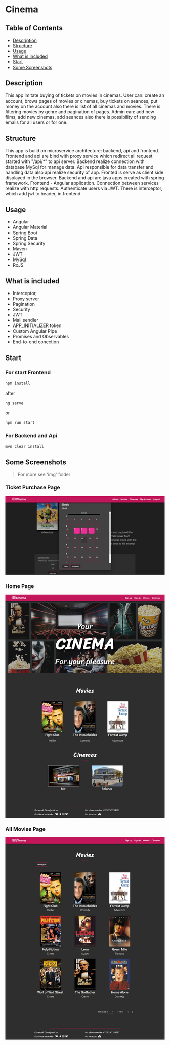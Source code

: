 # Cinema
## Table of Contents
- [Description](#description)
- [Structure](#structure)
- [Usage](#usage)
- [What is included](#what-is-included)
- [Start](#start)
- [Some Screenshots](#some-screenshots)
## Description
This app imitate buying of tickets on movies in cinemas.
User can: create an account, brows pages of movies or cinemas, buy tickets on seances, put money on the account also there is list of all cinemas and movies.
There is filtering movies by genre and pagination of pages. 
Admin can: add new films, add new cinemas, add seances also there is possibility of sending emails for all users or for one. 

## Structure
This app is build on microservice architecture: backend, api and frontend.
Frontend and api are bind with proxy service which redirect all request started with "/api/*" to api server.
Backend realize connection with database MySql for manage data.
Api responsible for data transfer and handling data also api realize security of app.
Fronted is serve as client side displayed in the browser.
Backend and api are java apps created with spring framework.
Frontend - Angular application.
Connection between services realize with http requests.
Authenticate users via JWT.
There is interceptor, which add jwt to header, in frontend.

## Usage
* Angular
* Angular Material
* Spring Boot
* Spring Data
* Spring Security
* Maven
* JWT 
* MySql
* RxJS

## What is included
* Interceptor,
* Proxy server
* Pagination
* Security
* JWT
* Mail sendler
* APP_INITIALIZER token
* Custom Angular Pipe
* Promises and Observables
* End-to-end conection

## Start
### For start Frontend
```bash
npm install
```
after
```bash
ng serve
```
or
```
npm run start
```
### For Backend and Api
```
mvn clear install
```
## Some Screenshots
> For more see 'img' folder
### Ticket Purchase Page
![](img/screenshot_places.png)
### Home Page
![](img/screenshot_home.png)
### All Movies Page
![](img/screenshot_movies.png)
